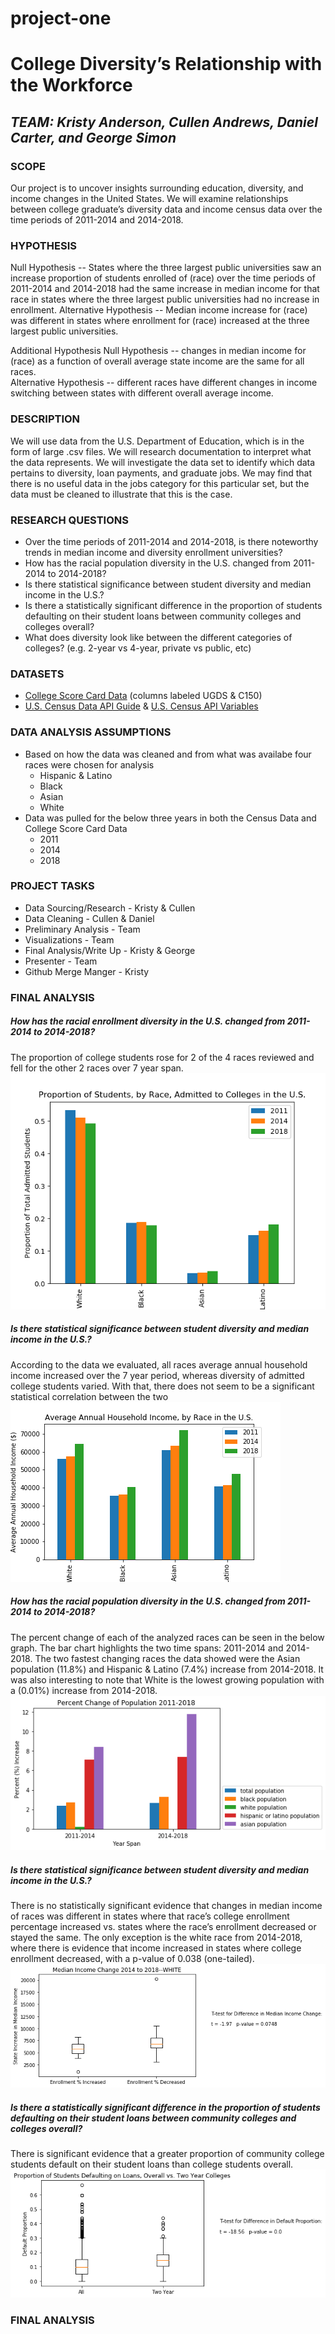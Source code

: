 # project-one
# College Diversity’s Relationship with the Workforce
## *TEAM: Kristy Anderson, Cullen Andrews, Daniel Carter, and George Simon*
### SCOPE
Our project is to uncover insights surrounding education, diversity, and income changes in the United States. We will examine relationships between college graduate’s diversity data and income census data over the time periods of 2011-2014 and 2014-2018.
### HYPOTHESIS
Null Hypothesis -- States where the three largest public universities saw an increase proportion of students enrolled of (race) over the time periods of 2011-2014 and 2014-2018 had the same increase in median income for that race in states where the three largest public universities had no increase in enrollment.
Alternative Hypothesis -- Median income increase for (race) was different in states where enrollment for (race) increased at the three largest public universities.

Additional Hypothesis
Null Hypothesis -- changes in median income for (race) as a function of overall average state income are the same for all races.   
Alternative Hypothesis -- different races have different changes in income switching between states with different overall average income.

### DESCRIPTION
We will use data from the U.S. Department of Education, which is in the form of large .csv files. We will research documentation to interpret what the data represents. We will investigate the data set to identify which data pertains to diversity, loan payments, and graduate jobs. We may find that there is no useful data in the jobs category for this particular set, but the data must be cleaned to illustrate that this is the case.

### RESEARCH QUESTIONS
* Over the time periods of 2011-2014 and 2014-2018, is there noteworthy trends in median income and diversity enrollment universities?
* How has the racial population diversity in the U.S. changed from 2011-2014 to 2014-2018?
* Is there statistical significance between student diversity and median income in the U.S.?
* Is there a statistically significant difference in the proportion of students defaulting on their student loans between community colleges and colleges overall?
* What does diversity look like between the different categories of colleges? (e.g. 2-year vs 4-year, private vs public, etc)

### DATASETS
* [College Score Card Data](https://collegescorecard.ed.gov/data/) (columns labeled UGDS & C150)
* [U.S. Census Data API Guide](https://www.census.gov/content/dam/Census/data/developers/api-user-guide/api-guide.pdf) & [U.S. Census API Variables](https://api.census.gov/data/2018/acs/acs5/variables.html)

### DATA ANALYSIS ASSUMPTIONS
* Based on how the data was cleaned and from what was availabe four races were chosen for analysis
    * Hispanic & Latino
    * Black
    * Asian
    * White
* Data was pulled for the below three years in both the Census Data and College Score Card Data
    * 2011
    * 2014
    * 2018 

### PROJECT TASKS
* Data Sourcing/Research - Kristy & Cullen
* Data Cleaning - Cullen & Daniel
* Preliminary Analysis - Team
* Visualizations - Team
* Final Analysis/Write Up - Kristy & George
* Presenter - Team
* Github Merge Manger - Kristy

### FINAL ANALYSIS
##### How has the racial enrollment diversity in the U.S. changed from 2011-2014 to 2014-2018? 
The proportion of college students rose for 2 of the 4 races reviewed and fell for the other 2 races over 7 year span.
![Kristy Visual 1](/images/race_of_admitted_students.png)

##### Is there statistical significance between student diversity and median income in the U.S.? 
According to the data we evaluated, all races average annual household income increased over the 7 year period, whereas diversity of admitted college students varied. With that, there does not seem to be a significant statistical correlation between the two
![Kristy Visual 2](/images/ave_household_inc_by_race.png)

##### How has the racial population diversity in the U.S. changed from 2011-2014 to 2014-2018?
The percent change of each of the analyzed races can be seen in the below graph. The bar chart highlights the two time spans: 2011-2014 and 2014-2018. The two fastest changing races the data showed were the Asian population (11.8%) and Hispanic & Latino (7.4%) increase from 2014-2018. It was also interesting to note that White is the lowest growing population with a (0.01%) increase from 2014-2018.
![George Visual 1](/images/barchart_pop_change_percent.png)

##### Is there statistical significance between student diversity and median income in the U.S.?
There is no statistically significant evidence that changes in median income of races was different in states where that race’s college enrollment percentage increased vs. states where the race’s enrollment decreased or stayed the same.
The only exception is the white race from 2014-2018, where there is evidence that income increased in states where college enrollment decreased, with a p-value of 0.038 (one-tailed).
![Cullen Visual 1](/visualize/white_14_18.png)

##### Is there a statistically significant difference in the proportion of students defaulting on their student loans between community colleges and colleges overall?
There is significant evidence that a greater proportion of community college students default on their student loans than college students overall.
![Cullen Visual 2](/visualize/two_vs_overall_default.png)

### FINAL ANALYSIS
